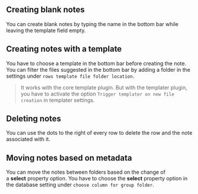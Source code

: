 ## Creating blank notes

You can create blank notes by typing the name in the bottom bar while leaving the template field empty.

## Creating notes with a template

You have to choose a template in the bottom bar before creating the note. You can filter the files suggested in the bottom bar by adding a folder in the settings under `rows template file folder location`.

> It works with the core template plugin. But with the templater plugin, you have to activate the option `Trigger templater on new file creation` in templater settings.

## Deleting notes

You can use the dots to the right of every row to delete the row and the note associated with it.

## Moving notes based on metadata

You can move the notes between folders based on the change of a **select** property option. You have to choose the **select** property option in the database setting under `choose column for group folder`.
